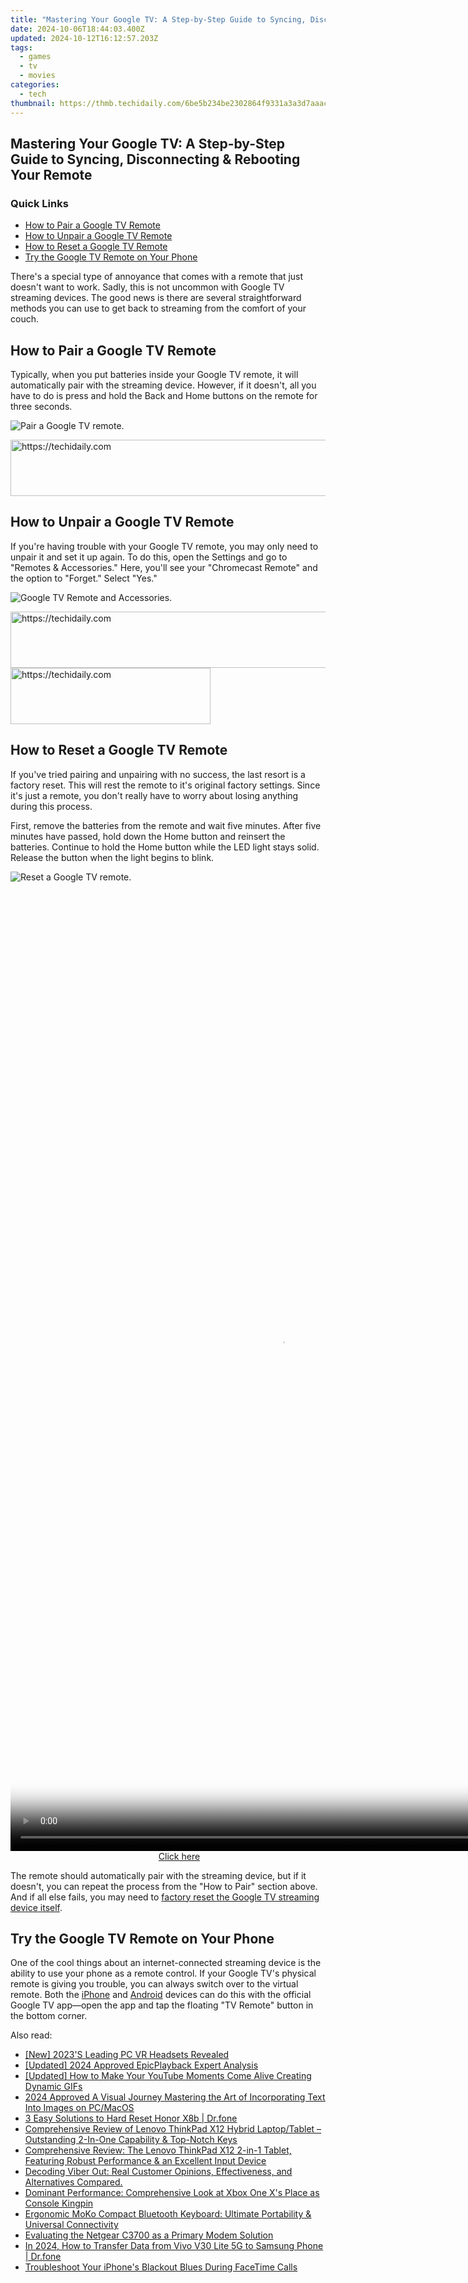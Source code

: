 ```yaml
---
title: "Mastering Your Google TV: A Step-by-Step Guide to Syncing, Disconnecting & Rebooting Your Remote"
date: 2024-10-06T18:44:03.400Z
updated: 2024-10-12T16:12:57.203Z
tags:
  - games
  - tv
  - movies
categories:
  - tech
thumbnail: https://thmb.techidaily.com/6be5b234be2302864f9331a3a3d7aaacb0018bce1f2511014ae677fbeed4c8da.jpg
---
```


## Mastering Your Google TV: A Step-by-Step Guide to Syncing, Disconnecting & Rebooting Your Remote

### Quick Links

* [How to Pair a Google TV Remote](https://extra-approaches.techidaily.com/mastering-video-editing-on-a-budget-with-free-fcp-for-2024/)
* [How to Unpair a Google TV Remote](https://android-transfer.techidaily.com/in-2024-best-3-software-to-transfer-files-tofrom-your-oppo-find-x7-via-a-usb-cable-drfone-by-drfone-transfer-from-android-transfer-from-android/)
* [How to Reset a Google TV Remote](https://fox-direct.techidaily.com/unmasking-the-giants-of-live-broadcast-twitch-vs-youtube-for-2024/)
* [Try the Google TV Remote on Your Phone](https://unlock-android.techidaily.com/in-2024-tips-and-tricks-for-setting-up-your-infinix-note-30-pro-phone-pattern-lock-by-drfone-android/)

 There's a special type of annoyance that comes with a remote that just doesn't want to work. Sadly, this is not uncommon with Google TV streaming devices. The good news is there are several straightforward methods you can use to get back to streaming from the comfort of your couch.

##  How to Pair a Google TV Remote

 Typically, when you put batteries inside your Google TV remote, it will automatically pair with the streaming device. However, if it doesn't, all you have to do is press and hold the Back and Home buttons on the remote for three seconds.

![Pair a Google TV remote.](https://static1.howtogeekimages.com/wordpress/wp-content/uploads/2024/07/2024-07-30_16-14-31.png) 

<!-- affiliate ads begin -->
<a href="https://appsumo.8odi.net/c/5597632/2082530/7443" target="_top" id="2082530">
  <img src="//a.impactradius-go.com/display-ad/7443-2082530" border="0" alt="https://techidaily.com" width="728" height="90"/>
</a>
<img height="0" width="0" src="https://appsumo.8odi.net/i/5597632/2082530/7443" style="position:absolute;visibility:hidden;" border="0" />
<!-- affiliate ads end -->

##  How to Unpair a Google TV Remote

 If you're having trouble with your Google TV remote, you may only need to unpair it and set it up again. To do this, open the Settings and go to "Remotes & Accessories." Here, you'll see your "Chromecast Remote" and the option to "Forget." Select "Yes."

![Google TV Remote and Accessories.](https://static1.howtogeekimages.com/wordpress/wp-content/uploads/2024/07/2024-07-30_16-28-49.png) 

<!-- affiliate ads begin -->
<a href="https://unicoeye.pxf.io/c/5597632/2134248/18498" target="_top" id="2134248">
  <img src="//a.impactradius-go.com/display-ad/18498-2134248" border="0" alt="https://techidaily.com" width="728" height="90"/>
</a>
<img height="0" width="0" src="https://unicoeye.pxf.io/i/5597632/2134248/18498" style="position:absolute;visibility:hidden;" border="0" />
<!-- affiliate ads end -->

<!-- affiliate ads begin -->
<a href="https://bluettius.sjv.io/c/5597632/2139109/17108" target="_top" id="2139109">
  <img src="//a.impactradius-go.com/display-ad/17108-2139109" border="0" alt="https://techidaily.com" width="320" height="90"/>
</a>
<img height="0" width="0" src="https://bluettius.sjv.io/i/5597632/2139109/17108" style="position:absolute;visibility:hidden;" border="0" />
<!-- affiliate ads end -->

##  How to Reset a Google TV Remote

 If you've tried pairing and unpairing with no success, the last resort is a factory reset. This will rest the remote to it's original factory settings. Since it's just a remote, you don't really have to worry about losing anything during this process.

 First, remove the batteries from the remote and wait five minutes. After five minutes have passed, hold down the Home button and reinsert the batteries. Continue to hold the Home button while the LED light stays solid. Release the button when the light begins to blink.

![Reset a Google TV remote.](https://static1.howtogeekimages.com/wordpress/wp-content/uploads/2024/07/2024-07-30_16-14-31-1.png) 

<!-- affiliate ads begin -->
<span id="2135472">
					<video width="864" height="1536" style="cursor:pointer"
           poster="//a.impactradius-go.com/display-clicktoplayimage/2135472.png"
           onclick="if(!this.playClicked){this.play();this.setAttribute('controls',true);this.playClicked=true;}">
	   <source src="//a.impactradius-go.com/display-ad/18498-2135472">
	   <img src="//a.impactradius-go.com/display-clicktoplayimage/2135472.png" style="border: none; height: 100%; width: 100%; object-fit: contain">
	</video>
	<div style="width:540px;text-align:center"><a href="javascript:window.open(decodeURIComponent('https%3A%2F%2Funicoeye.pxf.io%2Fc%2F5597632%2F2135472%2F18498'), '_blank');void(0);">Click here</a></div>
</span>
<img height="0" width="0" src="https://imp.pxf.io/i/5597632/2135472/18498" style="position:absolute;visibility:hidden;" border="0" />
<!-- affiliate ads end -->

 The remote should automatically pair with the streaming device, but if it doesn't, you can repeat the process from the "How to Pair" section above. And if all else fails, you may need to [factory reset the Google TV streaming device itself](https://vp-tips.techidaily.com/in-2024-eerie-engineer-zombie-joke-makers/).

##  Try the Google TV Remote on Your Phone

 One of the cool things about an internet-connected streaming device is the ability to use your phone as a remote control. If your Google TV's physical remote is giving you trouble, you can always switch over to the virtual remote. Both the [iPhone](https://apps.apple.com/us/app/google-tv-watch-movies-tv/id746894884) and [Android](https://www.anrdoezrs.net/links/3607085/type/dlg/sid/UUhtgUeUpU2004531/https://play.google.com/store/apps/details?id=com.google.android.videos&hl=en%5FUS) devices can do this with the official Google TV app—open the app and tap the floating "TV Remote" button in the bottom corner.

<ins class="adsbygoogle"
     style="display:block"
     data-ad-format="autorelaxed"
     data-ad-client="ca-pub-7571918770474297"
     data-ad-slot="1223367746"></ins>

<ins class="adsbygoogle"
     style="display:block"
     data-ad-client="ca-pub-7571918770474297"
     data-ad-slot="8358498916"
     data-ad-format="auto"
     data-full-width-responsive="true"></ins>

<span class="atpl-alsoreadstyle">Also read:</span>
<div><ul>
<li><a href="https://extra-information.techidaily.com/new-2023s-leading-pc-vr-headsets-revealed/"><u>[New] 2023'S Leading PC VR Headsets Revealed</u></a></li>
<li><a href="https://desktop-recording.techidaily.com/updated-2024-approved-epicplayback-expert-analysis/"><u>[Updated] 2024 Approved EpicPlayback Expert Analysis</u></a></li>
<li><a href="https://facebook-record-videos.techidaily.com/updated-how-to-make-your-youtube-moments-come-alive-creating-dynamic-gifs/"><u>[Updated] How to Make Your YouTube Moments Come Alive Creating Dynamic GIFs</u></a></li>
<li><a href="https://extra-information.techidaily.com/2024-approved-a-visual-journey-mastering-the-art-of-incorporating-text-into-images-on-pcmacos/"><u>2024 Approved A Visual Journey Mastering the Art of Incorporating Text Into Images on PC/MacOS</u></a></li>
<li><a href="https://phone-solutions.techidaily.com/3-easy-solutions-to-hard-reset-honor-x8b-drfone-by-drfone-reset-android-reset-android/"><u>3 Easy Solutions to Hard Reset Honor X8b | Dr.fone</u></a></li>
<li><a href="https://buynow-help.techidaily.com/comprehensive-review-of-lenovo-thinkpad-x12-hybrid-laptoptablet-outstanding-2-in-one-capability-and-top-notch-keys/"><u>Comprehensive Review of Lenovo ThinkPad X12 Hybrid Laptop/Tablet – Outstanding 2-In-One Capability & Top-Notch Keys</u></a></li>
<li><a href="https://buynow-help.techidaily.com/comprehensive-review-the-lenovo-thinkpad-x12-2-in-1-tablet-featuring-robust-performance-and-an-excellent-input-device/"><u>Comprehensive Review: The Lenovo ThinkPad X12 2-in-1 Tablet, Featuring Robust Performance & an Excellent Input Device</u></a></li>
<li><a href="https://buynow-help.techidaily.com/decoding-viber-out-real-customer-opinions-effectiveness-and-alternatives-compared/"><u>Decoding Viber Out: Real Customer Opinions, Effectiveness, and Alternatives Compared.</u></a></li>
<li><a href="https://buynow-help.techidaily.com/dominant-performance-comprehensive-look-at-xbox-one-xs-place-as-console-kingpin/"><u>Dominant Performance: Comprehensive Look at Xbox One X's Place as Console Kingpin</u></a></li>
<li><a href="https://buynow-help.techidaily.com/ergonomic-moko-compact-bluetooth-keyboard-ultimate-portability-and-universal-connectivity/"><u>Ergonomic MoKo Compact Bluetooth Keyboard: Ultimate Portability & Universal Connectivity</u></a></li>
<li><a href="https://buynow-help.techidaily.com/evaluating-the-netgear-c3700-as-a-primary-modem-solution/"><u>Evaluating the Netgear C3700 as a Primary Modem Solution</u></a></li>
<li><a href="https://android-transfer.techidaily.com/in-2024-how-to-transfer-data-from-vivo-v30-lite-5g-to-samsung-phone-drfone-by-drfone-transfer-from-android-transfer-from-android/"><u>In 2024, How to Transfer Data from Vivo V30 Lite 5G to Samsung Phone | Dr.fone</u></a></li>
<li><a href="https://tech-recovery.techidaily.com/troubleshoot-your-iphones-blackout-blues-during-facetime-calls/"><u>Troubleshoot Your iPhone's Blackout Blues During FaceTime Calls</u></a></li>
</ul></div>

